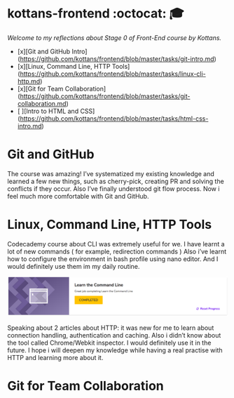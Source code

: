 # kottans-frontend :octocat: :mortar_board:

_Welcome to my reflections about Stage 0 of Front-End course by Kottans._

 - [x][Git and GitHub Intro] (https://github.com/kottans/frontend/blob/master/tasks/git-intro.md)
 - [x][Linux, Command Line, HTTP Tools] (https://github.com/kottans/frontend/blob/master/tasks/linux-cli-http.md)
 - [x][Git for Team Collaboration] (https://github.com/kottans/frontend/blob/master/tasks/git-collaboration.md)
 - [ ][Intro to HTML and CSS] (https://github.com/kottans/frontend/blob/master/tasks/html-css-intro.md)


Git and GitHub
=======

The course was amazing! I’ve systematized my existing knowledge and learned a few new things, such as cherry-pick,  creating PR and solving the conflicts if they occur. Also I’ve finally understood git flow process. Now i feel much more comfortable with Git and GitHub.  

Linux, Command Line, HTTP Tools
=======

Codecademy course about CLI was extremely useful for we.  I have learnt a lot of new commands ( for example,  redirection commands ) Also i’ve learnt how to configure the environment in bash profile using nano editor. And I would definitely use them im my daily routine. 

![cli](task_linux_cli/cli.png)

Speaking about 2 articles about HTTP: it was new for me to learn about connection handling,  authentication and caching. Also i didn’t know about the tool called Chrome/Webkit inspector.  I would definitely use it in the future. I hope i will deepen my knowledge while having a real practise with HTTP and learning more about it. 

Git for Team Collaboration
=======